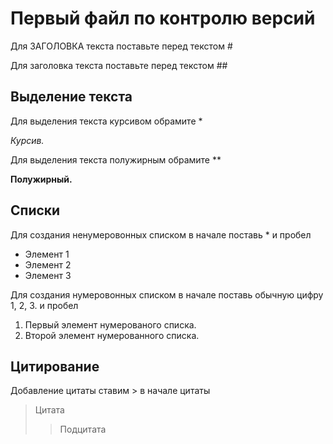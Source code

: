 # Первый файл по контролю версий
Для ЗАГОЛОВКА текста поставьте перед текстом #

Для заголовка текста поставьте перед текстом ##

## Выделение текста

Для выделения текста курсивом обрамите * 

*Курсив.*

Для выделения текста полужирным обрамите **

**Полужирный.**

## Списки

Для создания ненумеровонных списком в начале поставь * и пробел

* Элемент 1
* Элемент 2
* Элемент 3

Для создания нумеровонных списком в начале поставь обычную цифру 1, 2, 3. и пробел

1. Первый элемент нумерованого списка.
2. Второй элемент нумерованного списка.

##  Цитирование

Добавление цитаты ставим > в начале цитаты

> Цитата
>> Подцитата
